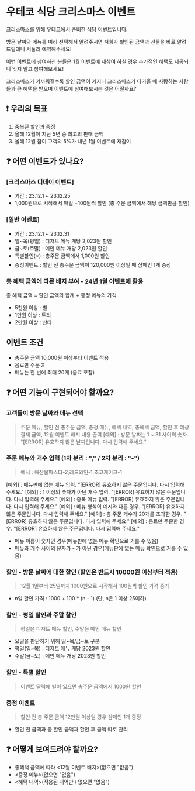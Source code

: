 # 우테코 식당 크리스마스 이벤트

크리스마스를 위해 우테코에서 준비한 식당 이벤트입니다.

방문 날짜와 메뉴를 미리 선택해서 알려주시면 저희가 할인된 금액과 선물을 바로 알려드릴테니 서둘러 예약해주세요!

이번 이벤트에 참여하신 분들은 1월 이벤트에 재참여 하실 경우 추가적인 혜택도 제공되니 잊지 말고 참여해보세요!

크리스마스가 가까워질수록 할인 금액이 커지니 크리스마스가 다가올 때 사랑하는 사람들과 큰 혜택을 받으며 이벤트에 참여해보시는 것은 어떨까요?

## ❗ 우리의 목표

1. 중복된 할인과 증정
2. 올해 12월이 지난 5년 중 최고의 판매 금액
3. 올해 12월 참여 고객의 5%가 내년 1월 이벤트에 재참여

## ❓ 어떤 이벤트가 있나요?

### [크리스마스 디데이 이벤트]

- 기간 : 23.12.1 ~ 23.12.25
- 1,000원으로 시작해서 매일 +100원씩 할인 (총 주문 금액에서 해당 금액만큼 할인)

### [일반 이벤트]

- 기간 : 23.12.1 ~ 23.12.31
- 일~목(평일) : 디저트 메뉴 개당 2,023원 할인
- 금~토(주말) : 메인 메뉴 개당 2,023원 할인
- 특별할인(⭐) : 총주문 금액에서 1,000원 할인
- 증정이벤트 : 할인 전 총주문 금액이 120,000원 이상일 때 샴페인 1개 증정

### 총 혜택 금액에 따른 배지 부여 - 24년 1월 이벤트에 활용

총 혜택 금액 = 할인 금액의 합계 + 증정 메뉴의 가격

- 5천원 이상 : 별
- 1만원 이상 : 트리
- 2만원 이상 : 산타

## 이벤트 조건

- 총주문 금액 10,000원 이상부터 이벤트 적용
- 음료만 주문 X
- 메뉴는 한 번에 최대 20개 (음료 포함)

## ❓ 어떤 기능이 구현되어야 할까요?

### 고객들이 방문 날짜와 메뉴 선택

> 주문 메뉴, 할인 전 총주문 금액, 증정 메뉴, 혜택 내역, 총혜택 금액, 할인 후 예상 결제 금액, 12월 이벤트 배지 내용 출력
> [예외] : 방문 날짜는 1 ~ 31 사이의 숫자. "[ERROR] 유효하지 않은 날짜입니다. 다시 입력해 주세요."

### 주문 메뉴와 개수 입력 (1차 분리 : "," / 2차 분리 : "-")

> 예시 : 해산물파스타-2,레드와인-1,초코케이크-1

[예외] : 메뉴판에 없는 메뉴 입력. "[ERROR] 유효하지 않은 주문입니다. 다시 입력해 주세요."
[예외] : 1 이상의 숫자가 아닌 개수 입력. "[ERROR] 유효하지 않은 주문입니다. 다시 입력해 주세요."
[예외] : 중복 메뉴 입력. "[ERROR] 유효하지 않은 주문입니다. 다시 입력해 주세요."
[예외] : 메뉴 형식이 예시와 다른 경우. "[ERROR] 유효하지 않은 주문입니다. 다시 입력해 주세요."
[예외] : 총 주문 개수가 20개를 초과한 경우. "[ERROR] 유효하지 않은 주문입니다. 다시 입력해 주세요."
[예외] : 음료만 주문한 경우. "[ERROR] 유효하지 않은 주문입니다. 다시 입력해 주세요."

- 메뉴 이름이 숫자인 경우(메뉴판에 없는 메뉴 확인으로 거를 수 있음)
- 메뉴와 개수 사이의 문자가 - 가 아닌 경우(메뉴판에 없는 메뉴 확인으로 거를 수 있음)

### 할인 - 방문 날짜에 대한 할인 (할인은 반드시 10000원 이상부터 적용)

> 12월 1일부터 25일까지 1000원으로 시작해서 100원씩 할인 가격 증가

- n일 할인 가격 : 1000 + 100 * (n - 1) (단, n은 1 이상 25이하)

### 할인 - 평일 할인과 주말 할인

> 평일은 디저트 메뉴 할인, 주말은 메인 메뉴 할인

- 요일을 판단하기 위해 일~목/금~토 구분
- 평일(일~목) : 디저트 메뉴 개당 2023원 할인
- 주말(금~토) : 메인 메뉴 개당 2023원 할인

### 할인 - 특별 할인

> 이벤트 달력에 별이 있으면 총주문 금액에서 1000원 할인

### 증정 이벤트

> 할인 전 총 주문 금액 12만원 이상일 경우 샴페인 1개 증정

- 할인 전 금액과 총 할인 금액과 할인 후 금액 따로 관리

## ❓ 어떻게 보여드려야 할까요?

- 총혜택 금액에 따라 <12월 이벤트 배지>(없으면 "없음")
- <증정 메뉴>(없으면 "없음")
- <혜택 내역>(적용된 내역만 / 없으면 "없음")
